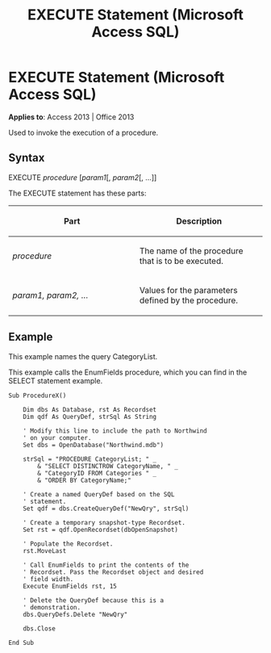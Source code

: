 ﻿---
title: EXECUTE Statement (Microsoft Access SQL)
TOCTitle: EXECUTE Statement (Microsoft Access SQL)
ms:assetid: 9ec4d9ee-db2a-0319-3ccf-c035d67a1496
ms:mtpsurl: https://msdn.microsoft.com/library/Ff198330(v=office.15)
ms:contentKeyID: 48546667
ms.date: 09/28/2015
mtps_version: v=office.15
f1_keywords:
- jetsql40.chm5277471
f1_categories:
- Office.Version=v15
---

# EXECUTE Statement (Microsoft Access SQL)


**Applies to**: Access 2013 | Office 2013

Used to invoke the execution of a procedure.

## Syntax

EXECUTE *procedure* \[*param1*\[, *param2*\[, …\]\]

The EXECUTE statement has these parts:

<table>
<colgroup>
<col style="width: 50%" />
<col style="width: 50%" />
</colgroup>
<thead>
<tr class="header">
<th><p>Part</p></th>
<th><p>Description</p></th>
</tr>
</thead>
<tbody>
<tr class="odd">
<td><p><em>procedure</em></p></td>
<td><p>The name of the procedure that is to be executed.</p></td>
</tr>
<tr class="even">
<td><p><em>param1, param2, …</em></p></td>
<td><p>Values for the parameters defined by the procedure.</p></td>
</tr>
</tbody>
</table>


## Example

This example names the query CategoryList.

This example calls the EnumFields procedure, which you can find in the SELECT statement example.

    Sub ProcedureX() 
     
        Dim dbs As Database, rst As Recordset 
        Dim qdf As QueryDef, strSql As String 
         
        ' Modify this line to include the path to Northwind 
        ' on your computer. 
        Set dbs = OpenDatabase("Northwind.mdb") 
         
        strSql = "PROCEDURE CategoryList; " _ 
            & "SELECT DISTINCTROW CategoryName, " _ 
            & "CategoryID FROM Categories " _ 
            & "ORDER BY CategoryName;" 
         
        ' Create a named QueryDef based on the SQL 
        ' statement. 
        Set qdf = dbs.CreateQueryDef("NewQry", strSql) 
     
        ' Create a temporary snapshot-type Recordset. 
        Set rst = qdf.OpenRecordset(dbOpenSnapshot) 
     
        ' Populate the Recordset. 
        rst.MoveLast 
                 
        ' Call EnumFields to print the contents of the  
        ' Recordset. Pass the Recordset object and desired 
        ' field width. 
        Execute EnumFields rst, 15 
         
        ' Delete the QueryDef because this is a 
        ' demonstration. 
        dbs.QueryDefs.Delete "NewQry" 
         
        dbs.Close 
     
    End Sub

